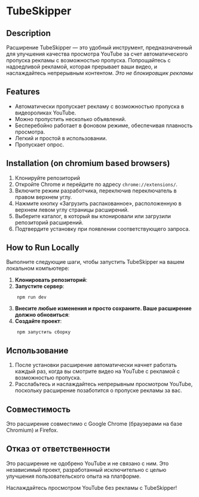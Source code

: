 # TubeSkipper

## Description
Расширение TubeSkipper — это удобный инструмент, предназначенный для улучшения качества просмотра YouTube за счет автоматического пропуска рекламы с возможностью пропуска. Попрощайтесь с надоедливой рекламой, которая прерывает ваши видео, и наслаждайтесь непрерывным контентом. *Это не блокировщик рекламы*

## Features
- Автоматически пропускает рекламу с возможностью пропуска в видеороликах YouTube.
- Можно пропустить несколько объявлений.
- Бесперебойно работает в фоновом режиме, обеспечивая плавность просмотра.
- Легкий и простой в использовании.
- Пропускает опрос.

## Installation (on chromium based browsers)
1. Клонируйте репозиторий
2. Откройте Chrome и перейдите по адресу `chrome://extensions/`.
3. Включите режим разработчика, переключив переключатель в правом верхнем углу.
4. Нажмите кнопку «Загрузить распакованное», расположенную в верхнем левом углу страницы расширений.
5. Выберите каталог, в который вы клонировали или загрузили репозиторий расширений.
6. Подтвердите установку при появлении соответствующего запроса.

## How to Run Locally

Выполните следующие шаги, чтобы запустить TubeSkipper на вашем локальном компьютере:

1. **Клонировать репозиторий**: 
2. **Запустите сервер**:
```ш
    npm run dev
```
3. **Внесите любые изменения и просто сохраните. Ваше расширение должно обновиться**:
4. **Создайте проект**:
```ш
    npm запустить сборку
```

## Использование
1. После установки расширение автоматически начнет работать каждый раз, когда вы смотрите видео на YouTube с рекламой с возможностью пропуска.
2. Расслабьтесь и наслаждайтесь непрерывным просмотром YouTube, поскольку расширение позаботится о пропуске рекламы за вас.

## Совместимость
Это расширение совместимо с Google Chrome (браузерами на базе Chromium) и Firefox.

## Отказ от ответственности
Это расширение не одобрено YouTube и не связано с ним. Это независимый проект, разработанный исключительно с целью улучшения пользовательского опыта на платформе.

Наслаждайтесь просмотром YouTube без рекламы с TubeSkipper!
